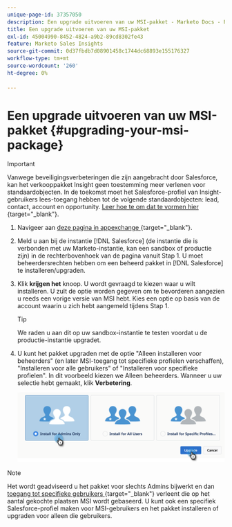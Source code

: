```yaml
---
unique-page-id: 37357050
description: Een upgrade uitvoeren van uw MSI-pakket - Marketo Docs - Productdocumentatie
title: Een upgrade uitvoeren van uw MSI-pakket
exl-id: 45004990-8452-4824-a9b2-89cd8302fe43
feature: Marketo Sales Insights
source-git-commit: 0d37fbdb7d08901458c1744dc68893e155176327
workflow-type: tm+mt
source-wordcount: '260'
ht-degree: 0%

---
```


# Een upgrade uitvoeren van uw MSI-pakket {#upgrading-your-msi-package}

>[!IMPORTANT]
>
>Vanwege beveiligingsverbeteringen die zijn aangebracht door Salesforce, kan het verkooppakket Insight geen toestemming meer verlenen voor standaardobjecten. In de toekomst moet het Salesforce-profiel van Insight-gebruikers lees-toegang hebben tot de volgende standaardobjecten: lead, contact, account en opportunity. [ Leer hoe te om dat te vormen hier ](/help/marketo/product-docs/marketo-sales-insight/msi-for-salesforce/configuration/configure-marketo-sales-insight-in-salesforce-professional-edition.md#grant-sales-insight-users-profile-access){target="_blank"}.

1. Navigeer aan [ deze pagina in appexchange ](https://appexchange.salesforce.com/listingDetail?listingId=a0N30000001SVZmEAO){target="_blank"}.

1. Meld u aan bij de instantie [!DNL Salesforce] (de instantie die is verbonden met uw Marketo-instantie, kan een sandbox of productie zijn) in de rechterbovenhoek van de pagina vanuit Stap 1. U moet beheerdersrechten hebben om een beheerd pakket in [!DNL Salesforce] te installeren/upgraden.

1. Klik **krijgen het** knoop. U wordt gevraagd te kiezen waar u wilt installeren. U zult de optie worden gegeven om te bevorderen aangezien u reeds een vorige versie van MSI hebt. Kies een optie op basis van de account waarin u zich hebt aangemeld tijdens Stap 1.

   >[!TIP]
   >
   >We raden u aan dit op uw sandbox-instantie te testen voordat u de productie-instantie upgradet.

1. U kunt het pakket upgraden met de optie &quot;Alleen installeren voor beheerders&quot; (en later MSI-toegang tot specifieke profielen verschaffen), &quot;Installeren voor alle gebruikers&quot; of &quot;Installeren voor specifieke profielen&quot;. In dit voorbeeld kiezen we Alleen beheerders. Wanneer u uw selectie hebt gemaakt, klik **Verbetering**.

   ![](assets/four.png)

>[!NOTE]
>
>Het wordt geadviseerd u het pakket voor slechts Admins bijwerkt en dan [ toegang tot specifieke gebruikers ](/help/marketo/product-docs/marketo-sales-insight/msi-for-salesforce/configuration/add-sales-insight-access-to-profiles.md){target="_blank"} verleent die op het aantal gekochte plaatsen MSI wordt gebaseerd. U kunt ook een specifiek Salesforce-profiel maken voor MSI-gebruikers en het pakket installeren of upgraden voor alleen die gebruikers.
